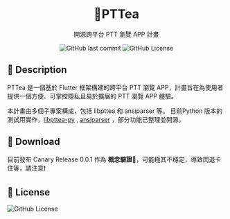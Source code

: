 <h1 align="center">🧋PTTea</h1>

<div align="center">

開源跨平台 PTT 瀏覽 APP 計畫


![GitHub last commit](https://img.shields.io/github/last-commit/bubble-tea-project/PTTea)
![GitHub License](https://img.shields.io/github/license/bubble-tea-project/PTTea)


</div>

## 📖 Description
PTTea 是一個基於 Flutter 框架構建的跨平台 PTT 瀏覽 APP，計畫旨在為使用者提供一個方便、可掌控隱私且易於擴展的 PTT 瀏覽 APP 體驗。

本計畫由多個子專案構成，包括 libpttea 和 ansiparser 等。
目前Python 版本的測試用實作，[libpttea-py](https://github.com/bubble-tea-project/libpttea-py) , [ansiparser](https://github.com/bubble-tea-project/ansiparser) ，部分功能已整理並開源。

## 💾 Download
目前發布 Canary Release 0.0.1 作為 **概念驗證🔨**，可能極其不穩定，導致閃退卡住等，請注意❗

## 📜 License
![GitHub License](https://img.shields.io/github/license/bubble-tea-project/PTTea)
